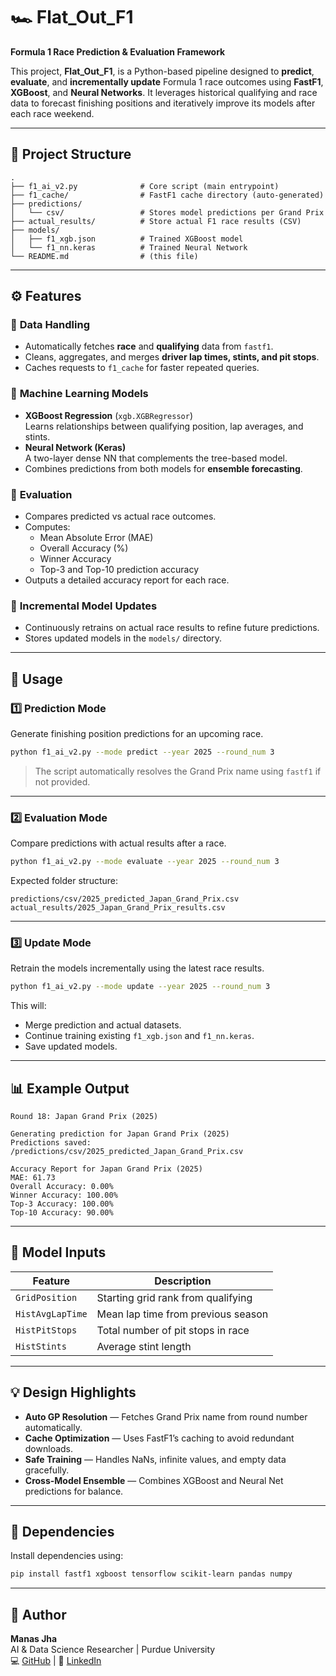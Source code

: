 # 🏎️ Flat_Out_F1 
**Formula 1 Race Prediction & Evaluation Framework**

This project, **Flat_Out_F1**, is a Python-based pipeline designed to **predict**, **evaluate**, and **incrementally update** Formula 1 race outcomes using **FastF1**, **XGBoost**, and **Neural Networks**. It leverages historical qualifying and race data to forecast finishing positions and iteratively improve its models after each race weekend.

---

## 📁 Project Structure

```
.
├── f1_ai_v2.py              # Core script (main entrypoint)
├── f1_cache/                # FastF1 cache directory (auto-generated)
├── predictions/
│   └── csv/                 # Stores model predictions per Grand Prix
├── actual_results/          # Store actual F1 race results (CSV)
├── models/
│   ├── f1_xgb.json          # Trained XGBoost model
│   └── f1_nn.keras          # Trained Neural Network
└── README.md                # (this file)
```

---

## ⚙️ Features

### 🔹 **Data Handling**
- Automatically fetches **race** and **qualifying** data from `fastf1`.
- Cleans, aggregates, and merges **driver lap times, stints, and pit stops**.
- Caches requests to `f1_cache` for faster repeated queries.

### 🔹 **Machine Learning Models**
- **XGBoost Regression** (`xgb.XGBRegressor`)  
  Learns relationships between qualifying position, lap averages, and stints.
- **Neural Network (Keras)**  
  A two-layer dense NN that complements the tree-based model.
- Combines predictions from both models for **ensemble forecasting**.

### 🔹 **Evaluation**
- Compares predicted vs actual race outcomes.
- Computes:
  - Mean Absolute Error (MAE)
  - Overall Accuracy (%)
  - Winner Accuracy
  - Top-3 and Top-10 prediction accuracy
- Outputs a detailed accuracy report for each race.

### 🔹 **Incremental Model Updates**
- Continuously retrains on actual race results to refine future predictions.
- Stores updated models in the `models/` directory.

---

## 🚀 Usage

### 1️⃣ **Prediction Mode**
Generate finishing position predictions for an upcoming race.

```bash
python f1_ai_v2.py --mode predict --year 2025 --round_num 3
```

> The script automatically resolves the Grand Prix name using `fastf1` if not provided.

---

### 2️⃣ **Evaluation Mode**
Compare predictions with actual results after a race.

```bash
python f1_ai_v2.py --mode evaluate --year 2025 --round_num 3
```

Expected folder structure:
```
predictions/csv/2025_predicted_Japan_Grand_Prix.csv
actual_results/2025_Japan_Grand_Prix_results.csv
```

---

### 3️⃣ **Update Mode**
Retrain the models incrementally using the latest race results.

```bash
python f1_ai_v2.py --mode update --year 2025 --round_num 3
```

This will:
- Merge prediction and actual datasets.
- Continue training existing `f1_xgb.json` and `f1_nn.keras`.
- Save updated models.

---

## 📊 Example Output

```
Round 18: Japan Grand Prix (2025)

Generating prediction for Japan Grand Prix (2025)
Predictions saved: /predictions/csv/2025_predicted_Japan_Grand_Prix.csv

Accuracy Report for Japan Grand Prix (2025)
MAE: 61.73
Overall Accuracy: 0.00%
Winner Accuracy: 100.00%
Top-3 Accuracy: 100.00%
Top-10 Accuracy: 90.00%
```

---

## 🧠 Model Inputs

| Feature | Description |
|----------|--------------|
| `GridPosition` | Starting grid rank from qualifying |
| `HistAvgLapTime` | Mean lap time from previous season |
| `HistPitStops` | Total number of pit stops in race |
| `HistStints` | Average stint length |

---

## 💡 Design Highlights

- **Auto GP Resolution** — Fetches Grand Prix name from round number automatically.  
- **Cache Optimization** — Uses FastF1’s caching to avoid redundant downloads.  
- **Safe Training** — Handles NaNs, infinite values, and empty data gracefully.  
- **Cross-Model Ensemble** — Combines XGBoost and Neural Net predictions for balance.  

---

## 🧩 Dependencies

Install dependencies using:

```bash
pip install fastf1 xgboost tensorflow scikit-learn pandas numpy
```

---

## 🏁 Author

**Manas Jha**  
AI & Data Science Researcher | Purdue University  
💻 [GitHub](https://github.com/mjNotFound-19) | 🧠 [LinkedIn](https://www.linkedin.com/in/manas-jha-853708206)
